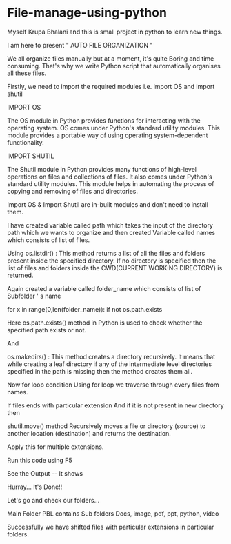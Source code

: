 # File-manage-using-python

Myself Krupa Bhalani and this is small project in python to learn new things.

I am here to present " AUTO FILE ORGANIZATION "

We all organize files manually but at a moment, it's quite Boring and time consuming. That's why we write Python script that automatically organises all these files.

Firstly, we need to import the required modules i.e. import OS and import shutil

IMPORT OS

The OS module in Python provides functions for interacting with the operating system. OS comes under Python's standard utility modules. This module provides a portable way of using operating system-dependent functionality.

IMPORT SHUTIL

The Shutil module in Python provides many functions of high-level operations on files and collections of files. It also comes under Python's standard utility modules. This module helps in automating the process of copying and removing of files and directories.

Import OS & Import Shutil are in-built modules and don't need to install them.

I have created variable called path which takes the input of the directory path which we wants to organize and then created Variable called names which consists of list of files.

Using os.listdir() : This method returns a list of all the files and folders present inside the specified directory. If no directory is specified then the list of files and folders inside the CWD(CURRENT WORKING DIRECTORY) is returned.

Again created a variable called folder_name which consists of list of Subfolder ' s name

for x in range(0,len(folder_name)): if not os.path.exists

Here os.path.exists() method in Python is used to check whether the specified path exists or not.

And

os.makedirs() : This method creates a directory recursively. It means that while creating a leaf directory if any of the intermediate level directories specified in the path is missing then the method creates them all.

Now for loop condition Using for loop we traverse through every files from names.

If files ends with particular extension And if it is not present in new directory then

shutil.move() method Recursively moves a file or directory (source) to another location (destination) and returns the destination.

Apply this for multiple extensions.

Run this code using F5

See the Output -- It shows

Hurray... It's Done!!

Let's go and check our folders...

Main Folder PBL contains Sub folders Docs, image, pdf, ppt, python, video

Successfully we have shifted files with particular extensions in particular folders.
